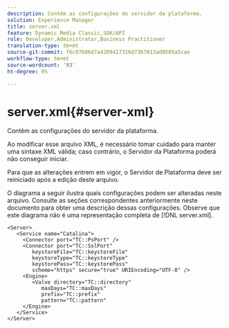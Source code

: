 ```yaml
---
description: Contém as configurações do servidor da plataforma.
solution: Experience Manager
title: server.xml
feature: Dynamic Media Classic,SDK/API
role: Developer,Administrator,Business Practitioner
translation-type: tm+mt
source-git-commit: f6c97606d7a4209427316d7367013ad9585a5cae
workflow-type: tm+mt
source-wordcount: '93'
ht-degree: 0%

---
```



# server.xml{#server-xml}

Contém as configurações do servidor da plataforma.

Ao modificar esse arquivo XML, é necessário tomar cuidado para manter uma sintaxe XML válida; caso contrário, o Servidor da Plataforma poderá não conseguir iniciar.

Para que as alterações entrem em vigor, o Servidor de Plataforma deve ser reiniciado após a edição deste arquivo.

O diagrama a seguir ilustra quais configurações podem ser alteradas neste arquivo. Consulte as seções correspondentes anteriormente neste documento para obter uma descrição dessas configurações. Observe que este diagrama não é uma representação completa de [!DNL server.xml].

```
<Server>
   <Service name="Catalina">
     <Connector port="TC::PsPort" />
     <Connector port="TC::SslPort"
        keystoreFile="TC::keystoreFile"
        keystoreType="TC::keystoreType"
        keystorePass="TC::keystorePass" 
        scheme="https" secure="true" URIEncoding="UTF-8" />
     <Engine>
        <Valve directory="TC::directory" 
           maxDays="TC::maxDays" 
           prefix="TC::prefix" 
           pattern="TC::pattern" 
     </Engine>  
   </Service>
</Server>
```

